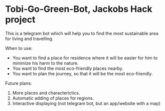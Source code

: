 # Tobi-Go-Green-Bot, Jackobs Hack project

This is a telegram bot which will help you to find the most sustainable area for living and travelling.

When to use:
- You want to find a place for residence where it will be easier for him to minimize his harm to the nature.
- You want to find the most eco-friendly places nearby.
- You want to plan the journey, so that it will be the most eco-friendly.

Future plans:
1) More places and characterictics.
2) Automatic adding of places for regions.
3) Interactive displaying (not telegram bot, but an app/website with a map)


